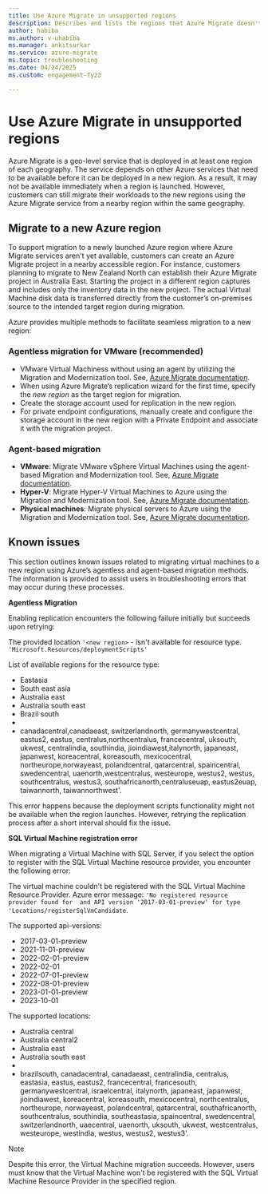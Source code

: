 ```yaml
---
title: Use Azure Migrate in unsupported regions
description: Describes and lists the regions that Azure Migrate doesn't support
author: habiba
ms.author: v-uhabiba
ms.manager: ankitsurkar
ms.service: azure-migrate
ms.topic: troubleshooting
ms.date: 04/24/2025
ms.custom: engagement-fy23

---
```


# Use Azure Migrate in unsupported regions

Azure Migrate is a geo-level service that is deployed in at least one region of each geography. The service depends on other Azure services that need to be available before it can be deployed in a new region. As a result, it may not be available immediately when a region is launched. However, customers can still migrate their workloads to the new regions using the Azure Migrate service from a nearby region within the same geography.  

## Migrate to a new Azure region

To support migration to a newly launched Azure region where Azure Migrate services aren't yet available, customers can create an Azure Migrate project in a nearby accessible region. For instance, customers planning to migrate to New Zealand North can establish their Azure Migrate project in Australia East. Starting the project in a different region captures and includes only the inventory data in the new project. The actual Virtual Machine disk data is transferred directly from the customer’s on-premises source to the intended target region during migration.

Azure provides multiple methods to facilitate seamless migration to a new region:

### Agentless migration for VMware (recommended)

- VMware Virtual Machiness without using an agent by utilizing the Migration and Modernization tool. See, [Azure Migrate documentation](vmware/tutorial-migrate-vmware.md).
- When using Azure Migrate’s replication wizard for the first time, specify the *new region* as the target region for migration.
- Create the storage account used for replication in the new region.
- For private endpoint configurations, manually create and configure the storage account in the new region with a Private Endpoint and associate it with the migration project.

### Agent-based migration

- **VMware**: Migrate VMware vSphere Virtual Machines using the agent-based Migration and Modernization tool. See, [Azure Migrate documentation](vmware/tutorial-migrate-vmware-agent.md).
- **Hyper-V**: Migrate Hyper-V Virtual Machines to Azure using the Migration and Modernization tool. See, [Azure Migrate documentation](tutorial-migrate-hyper-v.md).
- **Physical machines**: Migrate physical servers to Azure using the Migration and Modernization tool. See, [Azure Migrate documentation](tutorial-migrate-physical-virtual-machines.md).

## Known issues

This section outlines known issues related to migrating virtual machines to a new region using Azure’s agentless and agent-based migration methods. The information is provided to assist users in troubleshooting errors that may occur during these processes.

**Agentless Migration**

Enabling replication encounters the following failure initially but succeeds upon retrying:

The provided location `'<new region>` - isn't available for resource type.
`'Microsoft.Resources/deploymentScripts'`

List of available regions for the resource type: 
- Eastasia
- South east asia 
- Australia east
- Australia south east
- Brazil south
- 
- canadacentral,canadaeast, switzerlandnorth, germanywestcentral, eastus2, eastus, centralus,northcentralus, francecentral, uksouth, ukwest, centralindia, southindia, jioindiawest,italynorth, japaneast, japanwest, koreacentral, koreasouth, mexicocentral, northeurope,norwayeast, polandcentral, qatarcentral, spaincentral, swedencentral, uaenorth,westcentralus, westeurope, westus2, westus, southcentralus, westus3, southafricanorth,centraluseuap, eastus2euap, taiwannorth, taiwannorthwest'.

This error happens because the deployment scripts functionality might not be available when the region launches. However, retrying the replication process after a short interval should fix the issue.

**SQL Virtual Machine registration error** 

When migrating a Virtual Machine with SQL Server, if you select the option to register with the SQL Virtual Machine resource provider, you encounter the following error:

The virtual machine couldn't be registered with the SQL Virtual Machine Resource Provider. Azure error message: `'No registered resource provider found for `<new region>` and API version '2017-03-01-preview' for type 'Locations/registerSqlVmCandidate`. 

The supported api-versions: 

- 2017-03-01-preview 
- 2021-11-01-preview 
- 2022-02-01-preview 
- 2022-02-01
- 2022-07-01-preview 
- 2022-08-01-preview 
- 2023-01-01-preview
- 2023-10-01

The supported locations:

- Australia central
- Australia central2
- Australia east
- Australia south east
-
-  brazilsouth, canadacentral, canadaeast, centralindia, centralus, eastasia, eastus, eastus2, francecentral, francesouth, germanywestcentral, israelcentral, italynorth, japaneast, japanwest, jioindiawest, koreacentral, koreasouth, mexicocentral, northcentralus, northeurope, norwayeast, polandcentral, qatarcentral, southafricanorth, southcentralus, southindia, southeastasia, spaincentral, swedencentral, switzerlandnorth, uaecentral, uaenorth, uksouth, ukwest, westcentralus, westeurope, westindia, westus, westus2, westus3'.

> [!NOTE]
> Despite this error, the Virtual Machine migration succeeds. However, users must know that the Virtual Machine won't be registered with the SQL Virtual Machine Resource Provider in the specified region.